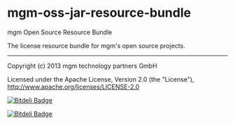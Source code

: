 mgm-oss-jar-resource-bundle
===========================

mgm Open Source Resource Bundle

The license resource bundle for mgm's open source projects.

---

Copyright (c) 2013 mgm technology partners GmbH

Licensed under the Apache License, Version 2.0 (the "License"),
http://www.apache.org/licenses/LICENSE-2.0


[![Bitdeli Badge](https://d2weczhvl823v0.cloudfront.net/mgm-tp/mgm-oss-jar-resource-bundle/trend.png)](https://bitdeli.com/free "Bitdeli Badge")



[![Bitdeli Badge](https://d2weczhvl823v0.cloudfront.net/mgm-tp/mgm-oss-jar-resource-bundle/trend.png)](https://bitdeli.com/free "Bitdeli Badge")

